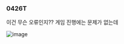 ### 0426T

이건 무슨 오류인지??
게임 진행에는 문제가 없는데  

![image](https://github.com/s8st/20240320FinalProject/assets/153998744/e4264241-de73-4fa9-8757-4630b70d0706)
